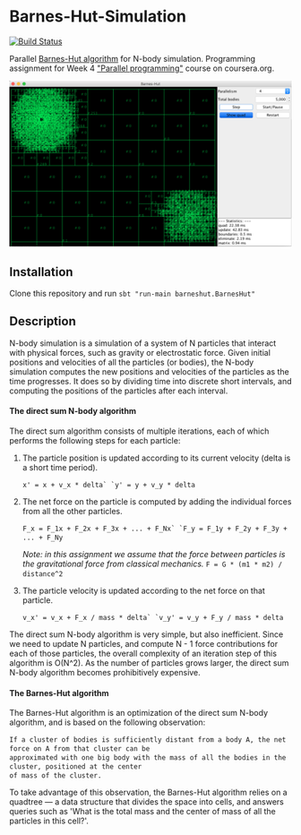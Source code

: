# Barnes-Hut-Simulation

[![Build Status](https://travis-ci.org/tadjik1/Barnes-Hut-Simulation.svg?branch=master)](https://travis-ci.org/tadjik1/Barnes-Hut-Simulation)

Parallel [Barnes-Hut algorithm](https://en.wikipedia.org/wiki/Barnes%E2%80%93Hut_simulation) for N-body simulation.
Programming assignment for Week 4 ["Parallel programming"](https://www.coursera.org/learn/parprog1/home/welcome) course on coursera.org.

![Barnes-Hut-Simulation](example.png)

## Installation

Clone this repository and run `sbt "run-main barneshut.BarnesHut"`

## Description

N-body simulation is a simulation of a system of N particles that interact with physical forces,
such as gravity or electrostatic force. Given initial positions and velocities of all
the particles (or bodies), the N-body simulation computes the new positions and velocities of
the particles as the time progresses. It does so by dividing time into discrete short intervals,
and computing the positions of the particles after each interval.

#### The direct sum N-body algorithm

The direct sum algorithm consists of multiple iterations, each of which performs the following
steps for each particle:

1. The particle position is updated according to its current velocity (delta is a short time period).

    ```
    x' = x + v_x * delta` `y' = y + v_y * delta
    ```
2. The net force on the particle is computed by adding the individual forces from all
the other particles. 
    
    ```
    F_x = F_1x + F_2x + F_3x + ... + F_Nx` `F_y = F_1y + F_2y + F_3y + ... + F_Ny
    ```
    
    *Note: in this assignment we assume that the force between particles is the gravitational force from classical mechanics.*
        ```
        F = G * (m1 * m2) / distance^2
        ```
3. The particle velocity is updated according to the net force on that particle.

    ```
    v_x' = v_x + F_x / mass * delta` `v_y' = v_y + F_y / mass * delta
    ```

The direct sum N-body algorithm is very simple, but also inefficient. Since we need to update
N particles, and compute N - 1 force contributions for each of those particles, the overall complexity
of an iteration step of this algorithm is O(N^2). As the number of particles grows larger, the direct
sum N-body algorithm becomes prohibitively expensive.

#### The Barnes-Hut algorithm

The Barnes-Hut algorithm is an optimization of the direct sum N-body algorithm, and is based on the
following observation:
```
If a cluster of bodies is sufficiently distant from a body A, the net force on A from that cluster can be
approximated with one big body with the mass of all the bodies in the cluster, positioned at the center
of mass of the cluster.
```

To take advantage of this observation, the Barnes-Hut algorithm relies on a quadtree — a data structure
that divides the space into cells, and answers queries such as 'What is the total mass and the center of mass
of all the particles in this cell?'.